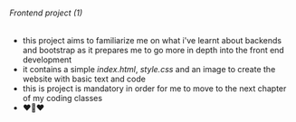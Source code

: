 ###### Frontend project (1)
- this project aims to familiarize me on what i've learnt about backends and bootstrap as it prepares me to go more in depth into the front end development
- it contains a simple _index.html_, _style.css_ and an image to create the website with basic text and code
- this is project is mandatory in order for me to move to the next chapter of my coding classes
- ❤🫶❤
